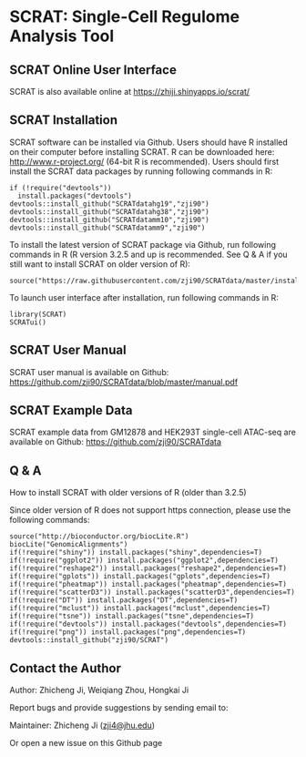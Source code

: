 SCRAT: Single-Cell Regulome Analysis Tool
====

## SCRAT Online User Interface

SCRAT is also available online at https://zhiji.shinyapps.io/scrat/

## SCRAT Installation

SCRAT software can be installed via Github.
Users should have R installed on their computer before installing SCRAT. R can be downloaded here: http://www.r-project.org/  (64-bit R is recommended).
Users should first install the SCRAT data packages by running following commands in R:
```{r }
if (!require("devtools"))
  install.packages("devtools")
devtools::install_github("SCRATdatahg19","zji90")
devtools::install_github("SCRATdatahg38","zji90")
devtools::install_github("SCRATdatamm10","zji90")
devtools::install_github("SCRATdatamm9","zji90")
```

To install the latest version of SCRAT package via Github, run following commands in R (R version 3.2.5 and up is recommended. See Q & A if you still want to install SCRAT on older version of R):
```{r }
source("https://raw.githubusercontent.com/zji90/SCRATdata/master/installcode.R")
```
To launch user interface after installation, run following commands in R:
```{r }
library(SCRAT)
SCRATui()
```

## SCRAT User Manual

SCRAT user manual is available on Github: https://github.com/zji90/SCRATdata/blob/master/manual.pdf

## SCRAT Example Data

SCRAT example data from GM12878 and HEK293T single-cell ATAC-seq are available on Github: https://github.com/zji90/SCRATdata

## Q & A

How to install SCRAT with older versions of R (older than 3.2.5)

Since older version of R does not support https connection, please use the following commands:

```{r }
source("http://bioconductor.org/biocLite.R")
biocLite("GenomicAlignments")
if(!require("shiny")) install.packages("shiny",dependencies=T)
if(!require("ggplot2")) install.packages("ggplot2",dependencies=T)
if(!require("reshape2")) install.packages("reshape2",dependencies=T)
if(!require("gplots")) install.packages("gplots",dependencies=T)
if(!require("pheatmap")) install.packages("pheatmap",dependencies=T)
if(!require("scatterD3")) install.packages("scatterD3",dependencies=T)
if(!require("DT")) install.packages("DT",dependencies=T)
if(!require("mclust")) install.packages("mclust",dependencies=T)
if(!require("tsne")) install.packages("tsne",dependencies=T)
if(!require("devtools")) install.packages("devtools",dependencies=T)
if(!require("png")) install.packages("png",dependencies=T)
devtools::install_github("zji90/SCRAT")
```

## Contact the Author
Author: Zhicheng Ji, Weiqiang Zhou, Hongkai Ji

Report bugs and provide suggestions by sending email to:

Maintainer: Zhicheng Ji (zji4@jhu.edu)

Or open a new issue on this Github page
